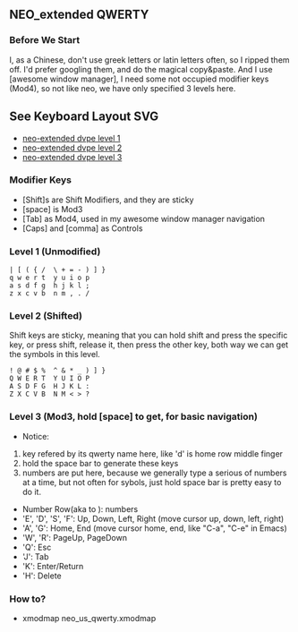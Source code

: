 ##  NEO_extended QWERTY

### Before We Start
I, as a Chinese, don't use greek letters or latin letters often, so I ripped them off. I'd prefer googling them, and do the magical copy&paste. And I use [awesome window manager], I need some not occupied modifier keys (Mod4), so not like neo, we have only specified 3 levels here.

## See Keyboard Layout SVG
 - [neo-extended dvpe level 1](http://gnat-tang-shared-image.qiniudn.com/neo-dvp-L1.svg)
 - [neo-extended dvpe level 2](http://gnat-tang-shared-image.qiniudn.com/neo-dvp-L2.svg)
 - [neo-extended dvpe level 3](http://gnat-tang-shared-image.qiniudn.com/neo-L3.svg)

### Modifier Keys

- [Shift]s are Shift Modifiers, and they are sticky
- [space] is Mod3
- [Tab] as Mod4, used in my awesome window manager navigation
- [Caps] and [comma] as Controls

### Level 1 (Unmodified)

```
| [ ( { /  \ + = - ) ] }
q w e r t  y u i o p
a s d f g  h j k l ; 
z x c v b  n m , . /
```

### Level 2 (Shifted)

Shift keys are sticky, meaning that you can hold shift and press the specific key, or press shift, release it, then press the other key, both way we can get the symbols in this level.

```
! @ # $ %  ^ & * _ ) ] }
Q W E R T  Y U I O P 
A S D F G  H J K L :
Z X C V B  N M < > ? 
``` 

### Level 3 (Mod3, hold [space] to get, for basic navigation)

- Notice: 
 1. key refered by its qwerty name here, like 'd' is home row middle finger
 2. hold the space bar to generate these keys
 3. numbers are put here, because we generally type a serious of numbers at a time, but not often for sybols, just hold space bar is pretty easy to do it.

- Number Row(aka <AE01> to <AE10>): numbers
- 'E', 'D', 'S', 'F': Up, Down, Left, Right (move cursor up, down, left, right)
- 'A', 'G': Home, End (move cursor home, end, like "C-a", "C-e" in Emacs)
- 'W', 'R': PageUp, PageDown
- 'Q': Esc
- 'J': Tab
- 'K': Enter/Return
- 'H': Delete  

### How to?

- xmodmap neo_us_qwerty.xmodmap
